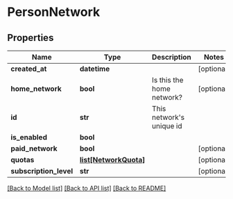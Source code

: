 # PersonNetwork

## Properties
Name | Type | Description | Notes
------------ | ------------- | ------------- | -------------
**created_at** | **datetime** |  | [optional] 
**home_network** | **bool** | Is this the home network? | [optional] 
**id** | **str** | This network&#x27;s unique id | 
**is_enabled** | **bool** |  | 
**paid_network** | **bool** |  | [optional] 
**quotas** | [**list[NetworkQuota]**](NetworkQuota.md) |  | [optional] 
**subscription_level** | **str** |  | [optional] 

[[Back to Model list]](../README.md#documentation-for-models) [[Back to API list]](../README.md#documentation-for-api-endpoints) [[Back to README]](../README.md)


